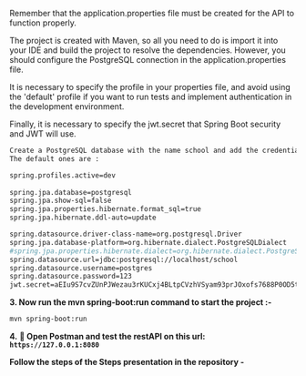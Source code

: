 
Remember that the application.properties file must be created for the API to function properly.

The project is created with Maven, so all you need to do is import it into your IDE and build the project to resolve the dependencies. However, you should configure the PostgreSQL connection in the application.properties file.

It is necessary to specify the profile in your properties file, and avoid using the 'default' profile if you want to run tests and implement authentication in the development environment.

Finally, it is necessary to specify the jwt.secret that Spring Boot security and JWT will use.



```bash
Create a PostgreSQL database with the name school and add the credentials to /resources/application.properties.
The default ones are :

spring.profiles.active=dev
 
spring.jpa.database=postgresql
spring.jpa.show-sql=false
spring.jpa.properties.hibernate.format_sql=true
spring.jpa.hibernate.ddl-auto=update

spring.datasource.driver-class-name=org.postgresql.Driver
spring.jpa.database-platform=org.hibernate.dialect.PostgreSQLDialect
#spring.jpa.properties.hibernate.dialect=org.hibernate.dialect.PostgreSQLDialect  //<Spring Boot 3.0.x
spring.datasource.url=jdbc:postgresql://localhost/school
spring.datasource.username=postgres
spring.datasource.password=123
jwt.secret=aEIu9S7cvZUnPJWezau3rKUCxj4BLtpCVzhVSyam93prJOxofs7688P0OD5tmTIsLL6u7G9HpXvT

```

**3. Now run the mvn spring-boot:run command to start the project :-**


```bash
mvn spring-boot:run
```


**4.** **🎉 Open Postman and test the restAPI on this url: `https://127.0.0.1:8080`**

**Follow the steps of the Steps presentation in the repository -**
